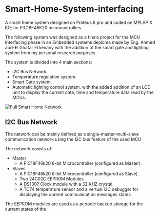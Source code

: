 # Smart-Home-System-interfacing
A smart home system designed on Proteus 8 pro and coded on MPLAP X IDE for PIC18F46K20 microcontrollers

The following system was designed as a finale project for the MCU Interfacing phase in an Embedded systems deploma made by Eng. Ahmed abd-El Ghafar El kenany 
with the addition of the smart gate and lighting system from my personal research purposes.

The system is divided into 4 main sections:
  * I2C Bus Network.
  * Temperature regulation system.
  * Smart Gate system.
  * Automatic lighting control system.
with the added addition of an LCD unit to display the current date, time and temperature data read by the MCUs.

![Full Smart Home Network](https://github.com/amr-salah-abdullah/Smart-Home-System-interfacing/assets/156439432/19933318-9b5f-41d9-96f0-8260f4fab16f)


## I2C Bus Network

The network can be mainly defined as a single-master-multi-slave communication network using the I2C bus feature of the used MCU

The network cosists of:
* Master
   * A PIC18F46k20 8-bit Microcontroller (configured as Master).
* Slaves
   * A PIC18F46k20 8-bit Microcontroller (configured as Slave).
   * Two 24C02C EEPROM Modules.
   * A DS1307 Clock module with a 32 KHZ crystal.
   * A TC74 temperature sensor
and a vertual I2C debugger for displaying the current communication messages states


The EEPROM modules are used as a periodic backup storage for the current states of the  
   
